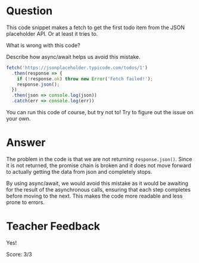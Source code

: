 # Question

This code snippet makes a fetch to get the first todo item from the JSON placeholder API. Or at least it tries to.

What is wrong with this code? 

Describe how async/await helps us avoid this mistake.

```js
fetch('https://jsonplaceholder.typicode.com/todos/1')
  .then(response => {
    if (!response.ok) throw new Error('Fetch failed!');
    response.json();
  })
  .then(json => console.log(json))
  .catch(err => console.log(err))
```

You can run this code of course, but try not to! Try to figure out the issue on your own.

# Answer
The problem in the code is that we are not returning `response.json()`. Since it is not returned, the promise chain is broken and it does not move forward to actually getting the data from json and completely stops. 

By using async/await, we would avoid this mistake as it would be awaiting for the result of the asynchronous calls, ensuring that each step completes before moving to the next. This makes the code more readable and less prone to errors.

# Teacher Feedback

Yes!

Score: 3/3